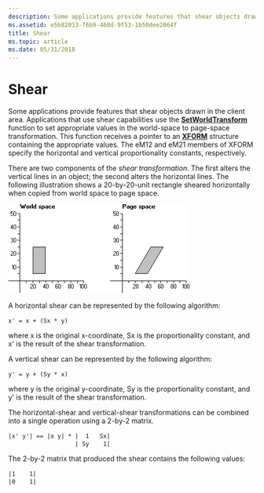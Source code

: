 ```yaml
---
description: Some applications provide features that shear objects drawn in the client area.
ms.assetid: e5b82013-f6b9-460d-9f53-1b50dee2064f
title: Shear
ms.topic: article
ms.date: 05/31/2018
---
```


# Shear

Some applications provide features that shear objects drawn in the client area. Applications that use shear capabilities use the [**SetWorldTransform**](/windows/desktop/api/Wingdi/nf-wingdi-setworldtransform) function to set appropriate values in the world-space to page-space transformation. This function receives a pointer to an [**XFORM**](/windows/win32/api/wingdi/ns-wingdi-xform) structure containing the appropriate values. The eM12 and eM21 members of XFORM specify the horizontal and vertical proportionality constants, respectively.

There are two components of the *shear transformation*. The first alters the vertical lines in an object; the second alters the horizontal lines. The following illustration shows a 20-by-20-unit rectangle sheared horizontally when copied from world space to page space.

![illustration showing a rectangle in the world space and a trapeziod in the page space](images/cstrn-13.png)

A horizontal shear can be represented by the following algorithm:

``` syntax
x' = x + (Sx * y) 
```

where x is the original x-coordinate, Sx is the proportionality constant, and x' is the result of the shear transformation.

A vertical shear can be represented by the following algorithm:

``` syntax
y' = y + (Sy * x) 
```

where y is the original y-coordinate, Sy is the proportionality constant, and y' is the result of the shear transformation.

The horizontal-shear and vertical-shear transformations can be combined into a single operation using a 2-by-2 matrix.

``` syntax
|x' y'| == |x y| * |  1   Sx| 
                   | Sy    1| 
```

The 2-by-2 matrix that produced the shear contains the following values:

``` syntax
|1    1| 
|0    1| 
```

 

 



